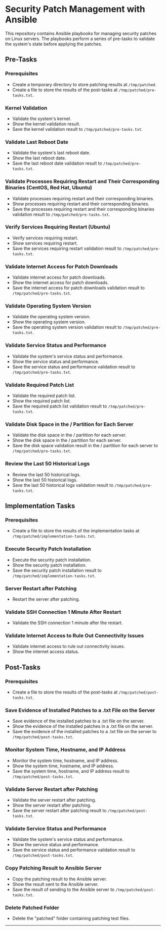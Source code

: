 # Security Patch Management with Ansible

This repository contains Ansible playbooks for managing security patches on Linux servers. The playbooks perform a series of pre-tasks to validate the system's state before applying the patches.

## Pre-Tasks

### Prerequisites

- Create a temporary directory to store patching results at `/tmp/patched`.
- Create a file to store the results of the post-tasks at `/tmp/patched/pre-tasks.txt`.

### Kernel Validation

- Validate the system's kernel.
- Show the kernel validation result.
- Save the kernel validation result to `/tmp/patched/pre-tasks.txt`.

### Validate Last Reboot Date

- Validate the system's last reboot date.
- Show the last reboot date.
- Save the last reboot date validation result to `/tmp/patched/pre-tasks.txt`.

### Validate Processes Requiring Restart and Their Corresponding Binaries (CentOS, Red Hat, Ubuntu)

- Validate processes requiring restart and their corresponding binaries.
- Show processes requiring restart and their corresponding binaries.
- Save the processes requiring restart and their corresponding binaries validation result to `/tmp/patched/pre-tasks.txt`.

### Verify Services Requiring Restart (Ubuntu)

- Verify services requiring restart.
- Show services requiring restart.
- Save the services requiring restart validation result to `/tmp/patched/pre-tasks.txt`.

### Validate Internet Access for Patch Downloads

- Validate internet access for patch downloads.
- Show the internet access for patch downloads.
- Save the internet access for patch downloads validation result to `/tmp/patched/pre-tasks.txt`.

### Validate Operating System Version

- Validate the operating system version.
- Show the operating system version.
- Save the operating system version validation result to `/tmp/patched/pre-tasks.txt`.

### Validate Service Status and Performance

- Validate the system's service status and performance.
- Show the service status and performance.
- Save the service status and performance validation result to `/tmp/patched/pre-tasks.txt`.

### Validate Required Patch List

- Validate the required patch list.
- Show the required patch list.
- Save the required patch list validation result to `/tmp/patched/pre-tasks.txt`.

### Validate Disk Space in the / Partition for Each Server

- Validate the disk space in the / partition for each server.
- Show the disk space in the / partition for each server.
- Save the disk space validation result in the / partition for each server to `/tmp/patched/pre-tasks.txt`.

### Review the Last 50 Historical Logs

- Review the last 50 historical logs.
- Show the last 50 historical logs.
- Save the last 50 historical logs validation result to `/tmp/patched/pre-tasks.txt`.

## Implementation Tasks

### Prerequisites

- Create a file to store the results of the implementation tasks at `/tmp/patched/implementation-tasks.txt`.

### Execute Security Patch Installation

- Execute the security patch installation.
- Show the security patch installation.
- Save the security patch installation result to `/tmp/patched/implementation-tasks.txt`.

### Server Restart after Patching

- Restart the server after patching.

### Validate SSH Connection 1 Minute After Restart

- Validate the SSH connection 1 minute after the restart.

### Validate Internet Access to Rule Out Connectivity Issues

- Validate internet access to rule out connectivity issues.
- Show the internet access status.

## Post-Tasks

### Prerequisites

- Create a file to store the results of the post-tasks at `/tmp/patched/post-tasks.txt`.

### Save Evidence of Installed Patches to a .txt File on the Server

- Save evidence of the installed patches to a .txt file on the server.
- Show the evidence of the installed patches in a .txt file on the server.
- Save the evidence of the installed patches to a .txt file on the server to `/tmp/patched/post-tasks.txt`.

### Monitor System Time, Hostname, and IP Address

- Monitor the system time, hostname, and IP address.
- Show the system time, hostname, and IP address.
- Save the system time, hostname, and IP address result to `/tmp/patched/post-tasks.txt`.

### Validate Server Restart after Patching

- Validate the server restart after patching.
- Show the server restart after patching.
- Save the server restart after patching result to `/tmp/patched/post-tasks.txt`.

### Validate Service Status and Performance

- Validate the system's service status and performance.
- Show the service status and performance.
- Save the service status and performance validation result to `/tmp/patched/post-tasks.txt`.

### Copy Patching Result to Ansible Server

- Copy the patching result to the Ansible server.
- Show the result sent to the Ansible server.
- Save the result of sending to the Ansible server to `/tmp/patched/post-tasks.txt`.

### Delete Patched Folder

- Delete the "patched" folder containing patching test files.

---
